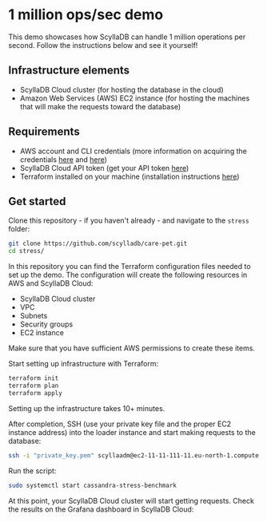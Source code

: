 # 1 million ops/sec demo
This demo showcases how ScyllaDB can handle 1 million operations per second. Follow the instructions below and see it yourself!

## Infrastructure elements
* ScyllaDB Cloud cluster (for hosting the database in the cloud)
* Amazon Web Services (AWS) EC2 instance (for hosting the machines that will make the requests toward the database)

## Requirements
* AWS account and CLI credentials (more information on acquiring the credentials [here](https://docs.aws.amazon.com/cli/latest/userguide/cli-configure-files.html) and [here](https://docs.aws.amazon.com/cli/latest/userguide/cli-chap-configure.html))
* ScyllaDB Cloud API token (get your API token [here](https://cloud.docs.scylladb.com/stable/api-docs/api-get-started.html))
* Terraform installed on your machine (installation instructions [here](https://developer.hashicorp.com/terraform/tutorials/aws-get-started/install-cli))

## Get started
Clone this repository - if you haven't already - and navigate to the `stress` folder:
```bash
git clone https://github.com/scylladb/care-pet.git
cd stress/
```

In this repository you can find the Terraform configuration files needed to set up the demo. The configuration will create the following resources in AWS and ScyllaDB Cloud:
* ScyllaDB Cloud cluster
* VPC
* Subnets
* Security groups
* EC2 instance

Make sure that you have sufficient AWS permissions to create these items.

Start setting up infrastructure with Terraform:
```bash
terraform init
terraform plan
terraform apply
```

Setting up the infrastructure takes 10+ minutes. 

After completion, SSH (use your private key file and the proper EC2 instance address) into the loader instance and start making requests to the database:
```bash
ssh -i "private_key.pem" scyllaadm@ec2-11-11-111-11.eu-north-1.compute.amazonaws.com
```

Run the script:
```bash
sudo systemctl start cassandra-stress-benchmark
```

At this point, your ScyllaDB Cloud cluster will start getting requests. Check the results on the Grafana dashboard in ScyllaDB Cloud:
<add screenshot>